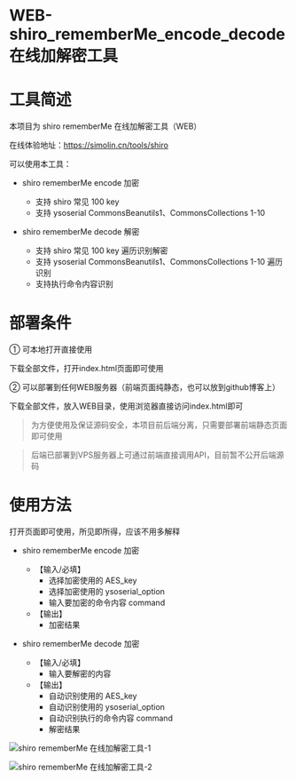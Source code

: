 # WEB-shiro_rememberMe_encode_decode 在线加解密工具

# 工具简述

本项目为 shiro rememberMe 在线加解密工具（WEB）

在线体验地址：https://simolin.cn/tools/shiro

可以使用本工具：

- shiro rememberMe encode 加密
  - 支持 shiro 常见 100 key
  - 支持 ysoserial CommonsBeanutils1、CommonsCollections 1-10

- shiro rememberMe decode 解密
  - 支持 shiro 常见 100 key 遍历识别解密
  - 支持 ysoserial CommonsBeanutils1、CommonsCollections 1-10 遍历识别
  - 支持执行命令内容识别


# 部署条件

① 可本地打开直接使用

下载全部文件，打开index.html页面即可使用

② 可以部署到任何WEB服务器（前端页面纯静态，也可以放到github博客上）

下载全部文件，放入WEB目录，使用浏览器直接访问index.html即可

> 为方便使用及保证源码安全，本项目前后端分离，只需要部署前端静态页面即可使用

> 后端已部署到VPS服务器上可通过前端直接调用API，目前暂不公开后端源码


# 使用方法

打开页面即可使用，所见即所得，应该不用多解释

- shiro rememberMe encode 加密
  - 【输入/必填】
    - 选择加密使用的 AES_key
    - 选择加密使用的 ysoserial_option
    - 输入要加密的命令内容 command
  - 【输出】
    - 加密结果

- shiro rememberMe decode 加密
  - 【输入/必填】
    - 输入要解密的内容
  - 【输出】
    - 自动识别使用的 AES_key
    - 自动识别使用的 ysoserial_option
    - 自动识别执行的命令内容 command
    - 解密结果

![shiro rememberMe 在线加解密工具-1](webapp-shiro-1.png)

![shiro rememberMe 在线加解密工具-2](webapp-shiro-2.png)